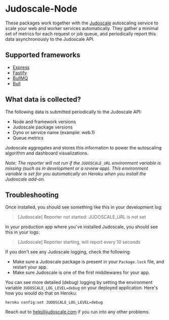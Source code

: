 # Judoscale-Node

These packages work together with the [Judoscale](https://judoscale.com) autoscaling service to scale your web and worker services automatically. They gather a minimal set of metrics for each request or job queue, and periodically report this data asynchronously to the Judoscale API.

## Supported frameworks

- [Express](https://github.com/judoscale/judoscale-node/tree/main/express)
- [Fastify](https://github.com/judoscale/judoscale-node/tree/main/fastify)
- [BullMQ](https://github.com/judoscale/judoscale-node/tree/main/bullmq)
- [Bull](https://github.com/judoscale/judoscale-node/tree/main/bull)

## What data is collected?

The following data is submitted periodically to the Judoscale API:

- Node and framework versions
- Judoscale package versions
- Dyno or service name (example: web.1)
- Queue metrics

Judoscale aggregates and stores this information to power the autoscaling algorithm and dashboard visualizations.

_Note: The reporter will not run if the `JUDOSCALE_URL` environment variable is missing (such as in development or a review app). This environment variable is set for you automatically on Heroku when you install the Judoscale add-on._

## Troubleshooting

Once installed, you should see something like this in your development log:

> [Judoscale] Reporter not started: JUDOSCALE_URL is not set

In your production app where you've installed Judoscale, you should see this in your logs:

> [Judoscale] Reporter starting, will report every 10 seconds

If you don't see any Judoscale logging, check the following:

- Make sure a Judoscale package is present in your `Package.lock` file, and restart your app.
- Make sure Judoscale is one of the first middlewares for your app.

You can see more detailed (debug) logging by setting the environment variable `JUDOSCALE_LOG_LEVEL=debug` on your deployed application. Here's how you would do that on Heroku:

```
heroku config:set JUDOSCALE_LOG_LEVEL=debug
```

Reach out to help@judoscale.com if you run into any other problems.
